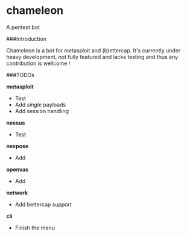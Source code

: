 # chameleon
A pentest bot

###Introduction

Chameleon is a bot for metasploit and (b)ettercap. It's currently under heavy development, not fully featured and lacks testing and thus any contribution is wellcome !

###TODOs

**metasploit**
- Test
- Add _single_ payloads
- Add session handling

**nessus**
- Test

**nexpose** 
- Add

**openvas**
- Add

**network**
- Add bettercap support

**cli**
- Finish the menu

